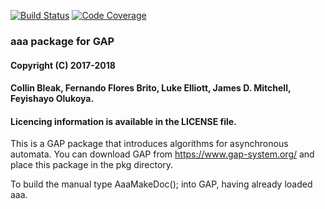 [![Build Status](https://github.com/gap-packages/aaa/workflows/CI/badge.svg?branch=master)](https://github.com/gap-packages/aaa/actions?query=workflow%3ACI+branch%3Amaster)
[![Code Coverage](https://codecov.io/github/gap-packages/aaa/coverage.svg?branch=master&token=)](https://codecov.io/gh/gap-packages/aaa)


### aaa package for GAP
#### Copyright (C) 2017-2018
#### Collin Bleak, Fernando Flores Brito, Luke Elliott, James D. Mitchell, Feyishayo Olukoya.
#### Licencing information is available in the LICENSE file.

This is a GAP package that introduces algorithms for asynchronous automata.
You can download GAP from https://www.gap-system.org/
and place this package in the pkg directory.

To build the manual type AaaMakeDoc(); into GAP, having already loaded aaa.
